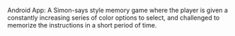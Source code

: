 Android App: A Simon-says style memory game where the player is given a constantly increasing series of color options to select, and challenged to memorize the instructions in a short period of time.
